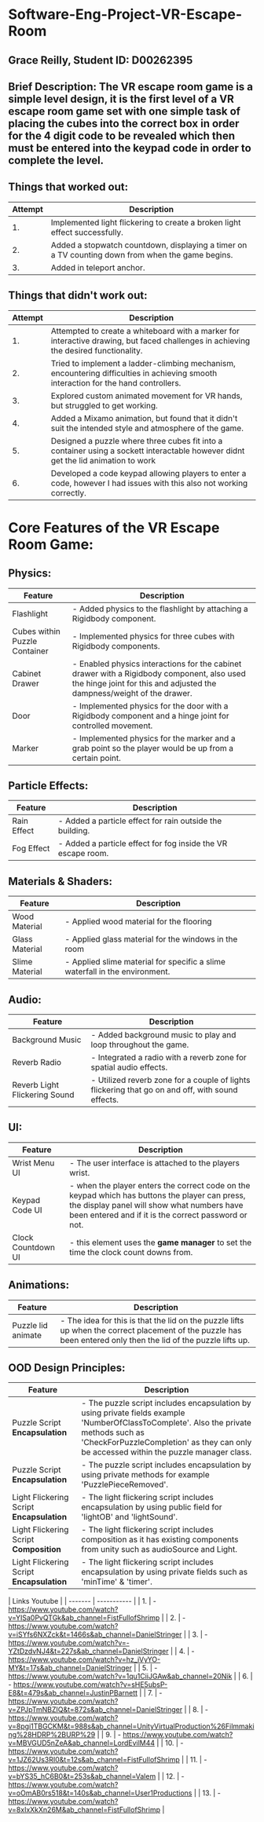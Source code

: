 ﻿# Software-Eng-Project-VR-Escape-Room
## Grace Reilly, Student ID: D00262395
## Brief Description: The VR escape room game is a simple level design, it is the first level of a VR escape room game set with one simple task of placing the cubes into the correct box in order for the 4 digit code to be revealed which then must be entered into the keypad code in order to complete the level. 

## Things that worked out:

| Attempt | Description |
| ------- | ----------- |
| 1.      | Implemented light flickering to create a broken light effect successfully. |
| 2.      | Added a stopwatch countdown, displaying a timer on a TV counting down from when the game begins. |
| 3.      | Added in teleport anchor. |

## Things that didn't work out:

| Attempt | Description |
| ------- | ----------- |
| 1.      | Attempted to create a whiteboard with a marker for interactive drawing, but faced challenges in achieving the desired functionality. |
| 2.      | Tried to implement a ladder-climbing mechanism, encountering difficulties in achieving smooth interaction for the hand controllers. |
| 3.      | Explored custom animated movement for VR hands, but struggled to get working.|
| 4.      | Added a Mixamo animation, but found that it didn't suit the intended style and atmosphere of the game. |
| 5.      | Designed a puzzle where three cubes fit into a container using a sockett interactable however didnt get the lid animation to work |
| 6.      | Developed a code keypad allowing players to enter a code, however I had issues with this also not working correctly. |

# Core Features of the VR Escape Room Game:

## Physics:

| Feature | Description |
| ------- | ----------- |
| Flashlight | - Added physics to the flashlight by attaching a Rigidbody component. |
| Cubes within Puzzle Container | - Implemented physics for three cubes with Rigidbody components. |
| Cabinet Drawer | - Enabled physics interactions for the cabinet drawer with a Rigidbody component, also used the hinge joint for this and adjusted the dampness/weight of the drawer. |
| Door | - Implemented physics for the door with a Rigidbody component and a hinge joint for controlled movement. |
| Marker | - Implemented physics for the marker and a grab point so the player would be up from a certain point. |

## Particle Effects:

| Feature | Description |
| ------- | ----------- |
| Rain Effect | - Added a particle effect for rain outside the building. |
| Fog Effect | - Added a particle effect for fog inside the VR escape room. |

## Materials & Shaders:

| Feature | Description |
| ------- | ----------- |
| Wood Material | - Applied wood material for the flooring |
| Glass Material | - Applied glass material for the windows in the room |
| Slime Material | - Applied slime material for specific a slime waterfall in the environment. |

## Audio:

| Feature | Description |
| ------- | ----------- |
| Background Music | - Added background music to play and loop throughout the game. |
| Reverb Radio | - Integrated a radio with a reverb zone for spatial audio effects. |
| Reverb Light Flickering Sound | - Utilized reverb zone for a couple of lights flickering that go on and off, with sound effects. |


## UI:

| Feature | Description |
| ------- | ----------- |
| Wrist Menu UI | - The user interface is attached to the players wrist. |
| Keypad Code UI | - when the player enters the correct code on the keypad which has buttons the player can press, the display panel will show what numbers have been entered and if it is the correct password or not. |
| Clock Countdown UI | - this element uses the **game manager** to set the time the clock count downs from. |



## Animations:

| Feature | Description |
| ------- | ----------- |
| Puzzle lid animate | - The idea for this is that the lid on the puzzle lifts up when the correct placement of the puzzle has been entered only then the lid of the puzzle lifts up. |

## OOD Design Principles:

| Feature | Description |
| ------- | ----------- |
| Puzzle Script **Encapsulation** | - The puzzle script includes encapsulation by using private fields example 'NumberOfClassToComplete'. Also the private methods such as 'CheckForPuzzleCompletion' as they can only be accessed within the puzzle manager class. |
| Puzzle Script **Encapsulation** | - The puzzle script includes encapsulation by using private methods for example 'PuzzlePieceRemoved'. |
| Light Flickering Script **Encapsulation** | - The light flickering script includes encapsulation by using public field for 'lightOB' and 'lightSound'. |
| Light Flickering Script **Composition** | - The light flickering script includes composition as it has existing components from unity such as audioSource and Light. |
| Light Flickering Script **Encapsulation** | - The light flickering script includes encapsulation by using private fields such as 'minTime' & 'timer'. |



| Links Youtube |
| ------- | ----------- |
| 1. | - https://www.youtube.com/watch?v=YISa0PvQTGk&ab_channel=FistFullofShrimp |
| 2. | - https://www.youtube.com/watch?v=iSYfs6NXZck&t=1466s&ab_channel=DanielStringer |
| 3. | - https://www.youtube.com/watch?v=-YZtDzdvNJ4&t=227s&ab_channel=DanielStringer |
| 4. | - https://www.youtube.com/watch?v=hz_iVyYO-MY&t=17s&ab_channel=DanielStringer |
| 5. | - https://www.youtube.com/watch?v=1qu1CiiJGAw&ab_channel=20Nik |
| 6. | - https://www.youtube.com/watch?v=sHE5ubsP-E8&t=479s&ab_channel=JustinPBarnett |
| 7. | - https://www.youtube.com/watch?v=ZPJpTmNBZIQ&t=872s&ab_channel=DanielStringer |
| 8. | - https://www.youtube.com/watch?v=8pgi1TBGCKM&t=988s&ab_channel=UnityVirtualProduction%26Filmmaking%28HDRP%2BURP%29 |
| 9. | - https://www.youtube.com/watch?v=MBVGUD5nZeA&ab_channel=LordEvilM44 |
| 10. | - https://www.youtube.com/watch?v=1JZ62Us3RI0&t=12s&ab_channel=FistFullofShrimp |
| 11. | - https://www.youtube.com/watch?v=bYS35_hC6B0&t=253s&ab_channel=Valem |
| 12. | - https://www.youtube.com/watch?v=oOmAB0rs518&t=140s&ab_channel=User1Productions |
| 13. | - https://www.youtube.com/watch?v=8xIxXkXn26M&ab_channel=FistFullofShrimp |




